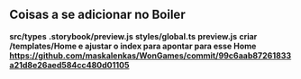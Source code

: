 ## Coisas a se adicionar no Boiler

**src/types**
**.storybook/preview.js**
**styles/global.ts**
**preview.js**
**criar /templates/Home e ajustar o index para apontar para esse Home https://github.com/maskalenkas/WonGames/commit/99c6aab87261833a21d8e26aed584cc480d01105**
